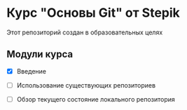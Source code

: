 # Курс "Основы Git" от Stepik

Этот репозиторий создан в образовательных целях

## Модули курса

- [x] Введение
- [ ] Использование существующих репозиториев
- [ ] Обзор текущего состояние локального репозитория


